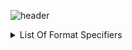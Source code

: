 ![header](https://capsule-render.vercel.app/api?type=soft&color=0:EEFF00,100:a82da8&height=300&section=header&text=Printf%20&fontSize=90&animation=FadeIn)

<details><summary>List Of Format Specifiers</summary>

# A first-level heading
First Header | Second Header
-|-
Content from cell 1 | Content from cell 2
Content in the first column | Content in the second column

<table>
  <tr>
    <th>First Header</th>
    <th>Second Header</th>
  </tr>
  


- `%c`: <i>hello</i>
- `%s`: <i>hello</i>
- `%i`: <i>hello</i>
- `%d`: <i>hello</i></details>








